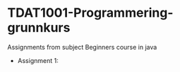 # TDAT1001-Programmering-grunnkurs
Assignments from subject Beginners course in java

* Assignment 1: 
